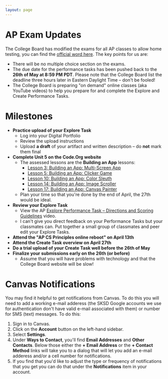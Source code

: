 ```yaml
---
layout: page
---
```


<!--img class="overview-image" src=""-->

# AP Exam Updates

The College Board has modified the exams for all AP classes to allow home testing, you can find the [official word here](https://apcoronavirusupdates.collegeboard.org/students). The key points for us are:
* There will be no multiple choice section on the exams.
* The due date for the performance tasks has been pushed back to the **26th of May at 8:59 PM PDT**. Please note that the College Board list the deadline three hours later in Eastern Daylight Time – don't be fooled!
* The College Board is preparing "on demand" online classes (aka YouTube videos) to help you prepare for and complete the Explore and Create Performance Tasks.

# Milestones

* **Practice upload of your Explore Task**
  - Log into your Digital Portfolio
  - Review the upload instructions
  - Upload **a draft** of your artifact and written description – do **not** mark them final
* **Complete Unit 5 on the Code.Org website**
  - The assessed lessons are the **Building an App** lessons:
    - [Lesson 3: Building an App: Multi-Screen App](https://studio.code.org/s/csp5-2019/stage/3/puzzle/1/)
    - [Lesson 5: Building an App: Clicker Game](https://studio.code.org/s/csp5-2019/stage/5/puzzle/1/)
    - [Lesson 10: Building an App: Color Sleuth](https://studio.code.org/s/csp5-2019/stage/10/puzzle/1/)
    - [Lesson 14: Building an App: Image Scroller](https://studio.code.org/s/csp5-2019/stage/14/puzzle/1/)
    - [Lesson 17: Building an App: Canvas Painter](https://studio.code.org/s/csp5-2019/stage/17/puzzle/1/)
  - Plan your time so that you're done by the end of April, the 27th would be ideal.
* **Review your Explore Task**
  - View the AP [Explore Performance Task – Directions and Scoring Guidelines](https://youtu.be/aIask_Xm_ps) video.
  - I can't give you direct feedback on your Performance Tasks but your classmates can. Put together a small group of classmates and peer edit your Explore Tasks.
* **Attend the "AP CS Principles online reboot" on April 13th**
* **Attend the Create Task overview on April 27th**
* **Do a trial upload of your Create Task well before the 26th of May**
* **Finalize your submissions early on the 26th (or before)**
  - Assume that you will have problems with technology and that the College Board website will be slow!
  
# Canvas Notifications

You may find it helpful to get notifications from Canvas. To do this you will need to add a working e-mail adderess (the SKSD Google accounts we use for authentication don't have valid e-mail associated with them) or number for SMS (text) messages. To do this:
1. Sign in to Canvas.
1. Click on the **Account** button on the left-hand sidebar.
1. Select **Settings**.
1. Under **Ways to Contact**, you'll find **Email Addresses** and **Other Contacts**. Below those either the **+ Email Address** or the **+ Contact Method** links will take you to a dialog that will let you add an e-mail adderess and/or a cell number for notifications.
1. If you find that you'd like to adjust the type or frequency of notifications that you get you can do that under the **Notifications** item in your account.

<!-- Pull in repostitory-scope variables from _data/page.yml -->
